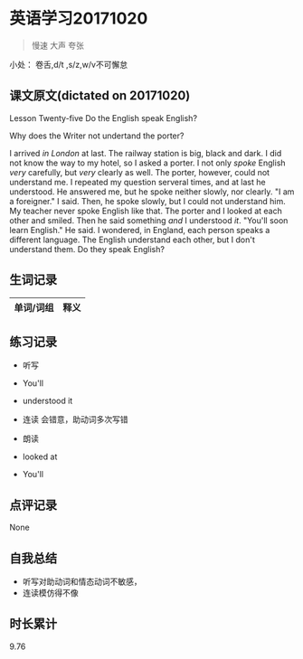 # 英语学习20171020

> 慢速 大声 夸张

小处： 卷舌,d/t ,s/z,w/v不可懈怠

## 课文原文(dictated on 20171020)

Lesson Twenty-five  Do the English speak English?

Why does the Writer not undertand the porter?

I arrived _in_ _London_ at last.
The railway station is big, black and dark.
I did not know the way to my hotel, so I asked a porter.
I not only _spoke_ English _very_ carefully, but _very_ clearly as well. 
The porter, however, could not understand me.
I repeated my question serveral times, and at last he understood.
He answered me, but he spoke neither slowly, nor clearly.
"I am a foreigner." I said.
Then, he spoke slowly, but I could not understand him.
My teacher never spoke English like that.
The porter and I looked at each other and smiled.
Then he said something _and_  I understood _it_.
"You'll soon learn English." He said.
I wondered, in England, each person speaks a different language.
The English understand each other, but I don't understand them.
Do they speak English?


## 生词记录
| 单词/词组 | 释义   |
| :---- | :--- |

## 练习记录
* 听写
 * You'll
 * understood it 
 * 连读 会错意，助动词多次写错

* 朗读
 * looked at
 * You'll

## 点评记录
None

## 自我总结
* 听写对助动词和情态动词不敏感，
* 连读模仿得不像

## 时长累计
9.76


